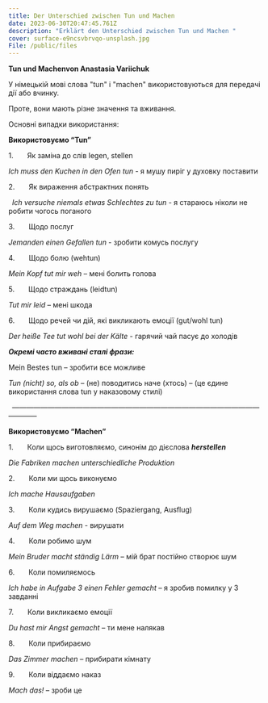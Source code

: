 ```yaml
---
title: Der Unterschied zwischen Tun und Machen
date: 2023-06-30T20:47:45.761Z
description: "Erklärt den Unterschied zwischen Tun und Machen "
cover: surface-e9ncsvbrvqo-unsplash.jpg
File: /public/files
---
```

**Tun und Machenvon Anastasia Variichuk**

У німецькій мові слова "tun" і "machen" використовуються для передачі дії або вчинку.

Проте, вони мають різне значення та вживання. 

Основні випадки використання:

**Використовуємо “Tun”**

1\.       Як заміна до слів legen, stellen

*Ich muss den Kuchen in den Ofen tun* - я мушу пиріг у духовку поставити

2\.       Як вираження абстрактних понять

` `*Ich versuche niemals etwas Schlechtes zu tun* - я стараюсь ніколи не робити чогось поганого

3\.       Щодо послуг

*Jemanden einen Gefallen tun* - зробити комусь послугу

4\.       Щодо болю (wehtun)

*Mein Kopf tut mir weh* – мені болить голова

5\.       Щодо страждань (leidtun)

*Tut mir leid* – мені шкода

6\.       Щодо речей чи дій, які викликають емоції (gut/wohl tun)

*Der heiße Tee tut wohl bei der Kälte* - гарячий чай пасує до холодів



***Окремі часто вживані сталі фрази:***

Mein Bestes tun – зробити все можливе

*Tun (nicht) so, als ob* – (не) поводитись наче (хтось) – (це єдине використання слова tun у наказовому стилі)

` `———————————————————————————————————————

**Використовуємо “Machen”**

1\.       Коли щось виготовляємо, синонім до дієслова ***herstellen*** 

*Die Fabriken machen unterschiedliche Produktion*  

2\.       Коли ми щось виконуємо

*Ich mache Hausaufgaben* 

3\.       Коли кудись вирушаємо (Spaziergang, Ausflug)

*Auf dem Weg machen* - вирушати

4\.       Коли робимо шум

*Mein Bruder macht ständig Lärm* – мій брат постійно створює шум

6\.       Коли помиляємось

*Ich habe in Aufgabe 3 einen Fehler gemacht* – я зробив помилку у 3 завданні

7\.       Коли викликаємо емоції

*Du hast mir Angst gemacht* – ти мене налякав

8\.       Коли прибираємо

*Das Zimmer machen* – прибирати кімнату

9\.       Коли віддаємо наказ

*Mach das!* – зроби це



